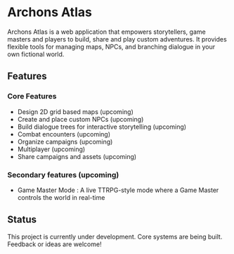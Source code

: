 # Archons Atlas
Archons Atlas is a web application that empowers storytellers, game masters and players to build, share and play custom adventures. It provides flexible tools for managing maps, NPCs, and branching dialogue in your own fictional world.

## Features

### Core Features
- Design 2D grid based maps (upcoming)
- Create and place custom NPCs (upcoming)
- Build dialogue trees for interactive storytelling (upcoming)
- Combat encounters (upcoming)
- Organize campaigns (upcoming)
- Multiplayer (upcoming)
- Share campaigns and assets (upcoming)

### Secondary features (upcoming)
- Game Master Mode : A live TTRPG-style mode where a Game Master controls the world in real-time

## Status
This project is currently under development. Core systems are being built. Feedback or ideas are welcome!